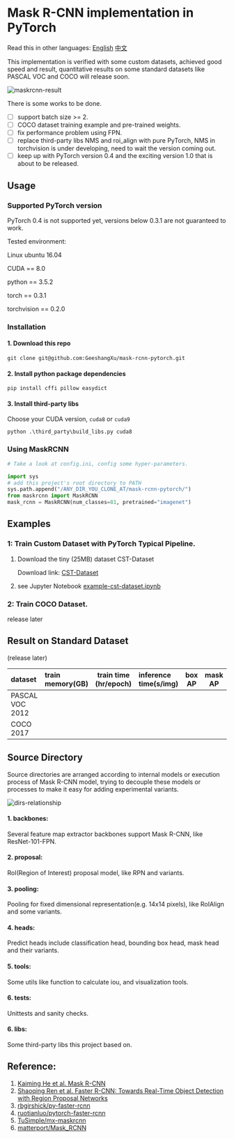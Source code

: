 # Mask R-CNN implementation in PyTorch 

Read this in other languages: [English](./README.md) [中文](./README.zh.md) 

This implementation is verified with some custom datasets, achieved good speed and result, quantitative results on
some standard datasets like PASCAL VOC and COCO will release soon.

![maskrcnn-result](http://chuantu.biz/t6/250/1520606201x-1404795469.png)

There is some works to be done.
- [ ] support batch size >= 2.
- [ ] COCO dataset training example and pre-trained weights.
- [ ] fix performance problem using FPN. 
- [ ] replace third-party libs NMS and roi_align with pure PyTorch, NMS in torchvision is under developing, need to wait the version coming out.
- [ ] keep up with PyTorch version 0.4 and the exciting version 1.0 that is about to be released.

## Usage

### Supported PyTorch version
PyTorch 0.4 is not supported yet, versions below 0.3.1 are not guaranteed to work. 

Tested environment:

Linux ubuntu 16.04

CUDA == 8.0

python == 3.5.2

torch == 0.3.1

torchvision == 0.2.0


### Installation

#### 1. Download this repo
 `git clone git@github.com:GeeshangXu/mask-rcnn-pytorch.git`
 
#### 2. Install python package dependencies

`pip install cffi pillow easydict`

#### 3. Install third-party libs
Choose your CUDA version, `cuda8` or `cuda9`

`python .\third_party\build_libs.py cuda8`

### Using MaskRCNN

```python
# Take a look at config.ini, config some hyper-parameters.

import sys
# add this project's root directory to PATH
sys.path.append("/ANY_DIR_YOU_CLONE_AT/mask-rcnn-pytorch/")
from maskrcnn import MaskRCNN
mask_rcnn = MaskRCNN(num_classes=81, pretrained="imagenet")
``` 
 
## Examples
### 1: Train Custom Dataset with PyTorch Typical Pipeline.
1. Download the tiny (25MB) dataset  CST-Dataset

    Download link: [CST-Dataset](https://github.com/GeeshangXu/cst-dataset)

2. see Jupyter Notebook [example-cst-dataset.ipynb](./examples/cst-dataset/example-cst-dataset.ipynb)

### 2: Train COCO Dataset.

release later

## Result on Standard Dataset 
(release later)

| dataset | train memory(GB) | train time (hr/epoch) |inference time(s/img) |box AP| mask AP |
| :---------------|:--------|---|:-----|----|----|
| PASCAL VOC 2012 |  |  | | | |
| COCO 2017       |  |  | | | |


## Source Directory

Source directories are arranged according to internal models or execution process of Mask R-CNN 
model, trying to decouple these models or processes to make it easy for adding experimental 
variants.

![dirs-relationship](http://chuantu.biz/t6/267/1522230494x-1404795469.jpg)

#### 1. backbones: 

Several feature map extractor backbones support Mask R-CNN, like ResNet-101-FPN.

#### 2. proposal:

RoI(Region of Interest) proposal model, like RPN and variants.

#### 3. pooling:

Pooling for fixed dimensional representation(e.g. 14x14 pixels), like RoIAlign and some variants.

#### 4. heads:
Predict heads include classification head, bounding box head, mask head and their variants.

#### 5. tools:
Some utils like function to calculate iou, and visualization tools.

#### 6. tests:
Unittests and sanity checks.

#### 6. libs:

Some third-party libs this project based on.


## Reference:

1. [Kaiming He et al. Mask R-CNN](https://arxiv.org/abs/1703.06870)
2. [Shaoqing Ren et al. Faster R-CNN: Towards Real-Time Object Detection with Region Proposal Networks](https://arxiv.org/abs/1506.01497)
3. [rbgirshick/py-faster-rcnn](https://github.com/rbgirshick/py-faster-rcnn)
4. [ruotianluo/pytorch-faster-rcnn](ruotianluo/pytorch-faster-rcnn)
5. [TuSimple/mx-maskrcnn](https://github.com/TuSimple/mx-maskrcnn)
6. [matterport/Mask_RCNN](https://github.com/matterport/Mask_RCNN)
